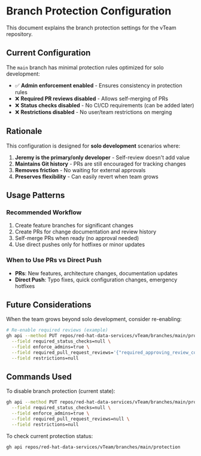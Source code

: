 # Branch Protection Configuration

This document explains the branch protection settings for the vTeam repository.

## Current Configuration

The `main` branch has minimal protection rules optimized for solo development:

- ✅ **Admin enforcement enabled** - Ensures consistency in protection rules
- ❌ **Required PR reviews disabled** - Allows self-merging of PRs
- ❌ **Status checks disabled** - No CI/CD requirements (can be added later)
- ❌ **Restrictions disabled** - No user/team restrictions on merging

## Rationale

This configuration is designed for **solo development** scenarios where:

1. **Jeremy is the primary/only developer** - Self-review doesn't add value
2. **Maintains Git history** - PRs are still encouraged for tracking changes
3. **Removes friction** - No waiting for external approvals
4. **Preserves flexibility** - Can easily revert when team grows

## Usage Patterns

### Recommended Workflow
1. Create feature branches for significant changes
2. Create PRs for change documentation and review history
3. Self-merge PRs when ready (no approval needed)
4. Use direct pushes only for hotfixes or minor updates

### When to Use PRs vs Direct Push
- **PRs**: New features, architecture changes, documentation updates
- **Direct Push**: Typo fixes, quick configuration changes, emergency hotfixes

## Future Considerations

When the team grows beyond solo development, consider re-enabling:

```bash
# Re-enable required reviews (example)
gh api --method PUT repos/red-hat-data-services/vTeam/branches/main/protection \
  --field required_status_checks=null \
  --field enforce_admins=true \
  --field required_pull_request_reviews='{"required_approving_review_count":1,"dismiss_stale_reviews":true,"require_code_owner_reviews":false}' \
  --field restrictions=null
```

## Commands Used

To disable branch protection (current state):
```bash
gh api --method PUT repos/red-hat-data-services/vTeam/branches/main/protection \
  --field required_status_checks=null \
  --field enforce_admins=true \
  --field required_pull_request_reviews=null \
  --field restrictions=null
```

To check current protection status:
```bash
gh api repos/red-hat-data-services/vTeam/branches/main/protection
```